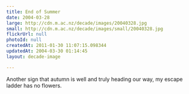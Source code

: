```yaml
---
title: End of Summer
date: 2004-03-28
large: http://cdn.m.ac.nz/decade/images/20040328.jpg
small: http://cdn.m.ac.nz/decade/images/small/20040328.jpg
flickrUrl: null
photoId: null
createdAt: 2011-01-30 11:07:15.098344
updatedAt: 2004-03-30 01:14:45
layout: decade-image

---
```

Another sign that autumn is well and truly heading our way, my escape ladder has no flowers.
